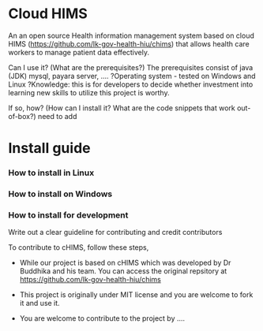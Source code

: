 # Cloud HIMS

An an open source Health information management system based on cloud HIMS (https://github.com/lk-gov-health-hiu/chims) that allows health care workers to manage patient data effectively.

Can I use it? (What are the prerequisites?)
The prerequisites consist of java (JDK) mysql, payara server, ....
?Operating system - tested on Windows and Linux
?Knowledge: this is for developers to decide whether investment into learning new skills to utilize this project is worthy.

If so, how? (How can I install it? What are the code snippets that work out-of-box?)
need to add

# Install guide

### How to install in Linux

### How to install on Windows

### How to install for development

Write out a clear guideline for contributing and credit contributors

To contribute to cHIMS, follow these steps,

- While our project is based on cHIMS which was developed by Dr Buddhika and his team. You can access the original repsitory at https://github.com/lk-gov-health-hiu/chims

- This project is originally under MIT license and you are welcome to fork it and use it.

- You are welcome to contribute to the project by ....